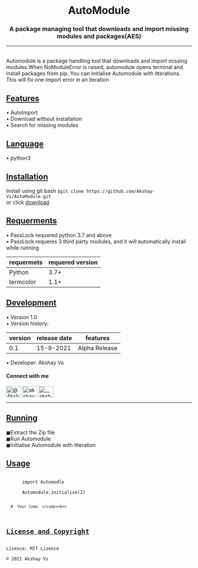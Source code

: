 <h1 align="center"> <br>AutoModule
 </h1>
<h3 align="center">A package managing tool that downloads and import missing modules and packages(AES)</h3>

______

<pr><br>
  Automodule is a package handling tool that downloads and import missing modules.When NoModuleError is raised, automodule opens terminal and install packages from pip.
  You can initialise Automodule with itterations. This will fix one import error in an iteration
</pr>
<br>

<h2 align="left"><u><b>Features</b></u></h2>
  &bull; AutoImport<br>
  &bull; Download without installation<br>
  &bull; Search for missing modules <br>
  
 <h2 align='left'><u><b>Language</b></u></h2>
 &bull; python3
 <br>
 
 <h2 align='left'><u><b>Installation</b></u></h2>
 <p>Install using git bash 
 <code>$git clone https://github.com/Akshay-Vs/AutoModule.git</code>
  <br>or click <a href="https://github.com/Akshay-Vs/AutoModule/archive/refs/heads/main.zip">download</a>
 
 <h2 align='left'><u><b>Requerments</b></u></h2>
 &bull; PassLock requered python 3.7 and above<br>
 &bull; PassLock requeres 3 third party modules, and it will automatically install while running<br>

   
| requermets | requered version |
| ---------  | ---------------- |
| Python     | 3.7+             |
| termcolor  | 1.1+             |

<h2 align='left'><u><b>Development</b></u></h2>
&bull; Version 1.0<br>
&bull; Version history:
<tab>

| version | release date |features|
|---------|--------------|--------|
| 0.1     |   15-9-2021  |Alpha Release


&bull; Developer: Akshay Vs<br>
<h4 align="left"><b>Connect with me</b></h4>
<p align="left">
<a href="https://twitter.com/@Akshayv69128812" target="blank"><img align="center" src="https://raw.githubusercontent.com/rahuldkjain/github-profile-readme-generator/master/src/images/icons/Social/twitter.svg" alt="@Akshayv69128812" height="30" width="40" /></a>
<a href="https://stackoverflow.com/users/akshay-vs" target="blank"><img align="center" src="https://raw.githubusercontent.com/rahuldkjain/github-profile-readme-generator/master/src/images/icons/Social/stack-overflow.svg" alt="akshay-vs" height="30" width="40" /></a>
<a href="https://instagram.com/__akshay_v5__" target="blank"><img align="center" src="https://raw.githubusercontent.com/rahuldkjain/github-profile-readme-generator/master/src/images/icons/Social/instagram.svg" alt="__akshay_v5__" height="30" width="40" /></a>
</p>


_____________

<h2 align='left'><u><b>Running</b></u></h2>
&#9724;Extract the Zip file<br>
&#9724;Run Automodule<br>
&#9724;Initialise Automodule with itteration</i><br>


<h2 align='left'><u><b>Usage</b></u></h2>
<code>
      import Automodle<br>
      Automodule.initialise(2)

      #__Your Code__</code><br>



<h2 align='left'><u><b>License and Copyright</b></u></h2>
Lisence: MIT Lisence<br>
&#169; 2021 Akshay Vs


